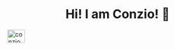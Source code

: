 <h1 align="center">Hi! I am Conzio! 👋</h1>
<p align="left">
<a href="https://twitter.com/conziodev" target="blank"><img align="center" src="https://raw.githubusercontent.com/rahuldkjain/github-profile-readme-generator/master/src/images/icons/Social/twitter.svg" alt="conziodev-twitter-logo" height="30" width="40" /></a>
